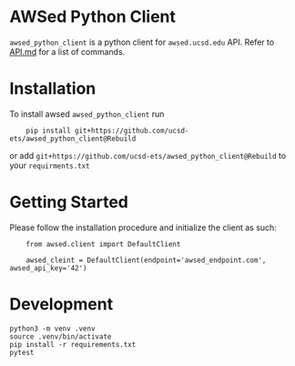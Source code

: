 # AWSed Python Client

`awsed_python_client` is a python client for `awsed.ucsd.edu` API. Refer to [API.md](API.md) for a list of commands.

# Installation

To install awsed `awsed_python_client` run

```
    pip install git+https://github.com/ucsd-ets/awsed_python_client@Rebuild
```

or add `git+https://github.com/ucsd-ets/awsed_python_client@Rebuild` to your `requirments.txt`

# Getting Started

Please follow the installation procedure and initialize the client as such:

```python3
    from awsed.client import DefaultClient

    awsed_cleint = DefaultClient(endpoint='awsed_endpoint.com', awsed_api_key='42')
```

# Development

```
python3 -m venv .venv
source .venv/bin/activate
pip install -r requirements.txt
pytest
```
